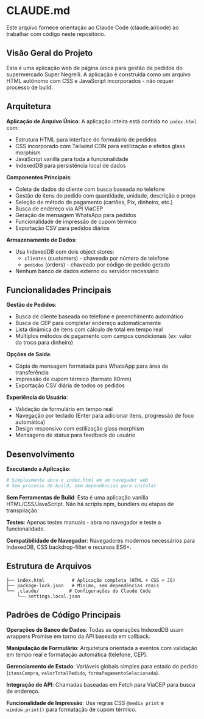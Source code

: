 # CLAUDE.md

Este arquivo fornece orientação ao Claude Code (claude.ai/code) ao trabalhar com código neste repositório.

## Visão Geral do Projeto

Esta é uma aplicação web de página única para gestão de pedidos do supermercado Super Negrelli. A aplicação é construída como um arquivo HTML autônomo com CSS e JavaScript incorporados - não requer processo de build.

## Arquitetura

**Aplicação de Arquivo Único**: A aplicação inteira está contida no `index.html` com:
- Estrutura HTML para interface do formulário de pedidos
- CSS incorporado com Tailwind CDN para estilização e efeitos glass morphism
- JavaScript vanilla para toda a funcionalidade
- IndexedDB para persistência local de dados

**Componentes Principais**:
- Coleta de dados do cliente com busca baseada no telefone
- Gestão de itens do pedido com quantidade, unidade, descrição e preço
- Seleção de método de pagamento (cartões, Pix, dinheiro, etc.)
- Busca de endereço via API ViaCEP
- Geração de mensagem WhatsApp para pedidos
- Funcionalidade de impressão de cupom térmico
- Exportação CSV para pedidos diários

**Armazenamento de Dados**:
- Usa IndexedDB com dois object stores:
  - `clientes` (customers) - chaveado por número de telefone
  - `pedidos` (orders) - chaveado por código de pedido gerado
- Nenhum banco de dados externo ou servidor necessário

## Funcionalidades Principais

**Gestão de Pedidos**:
- Busca de cliente baseada no telefone e preenchimento automático
- Busca de CEP para completar endereço automaticamente
- Lista dinâmica de itens com cálculo de total em tempo real
- Múltiplos métodos de pagamento com campos condicionais (ex: valor do troco para dinheiro)

**Opções de Saída**:
- Cópia de mensagem formatada para WhatsApp para área de transferência
- Impressão de cupom térmico (formato 80mm)
- Exportação CSV diária de todos os pedidos

**Experiência do Usuário**:
- Validação de formulário em tempo real
- Navegação por teclado (Enter para adicionar itens, progressão de foco automática)
- Design responsivo com estilização glass morphism
- Mensagens de status para feedback do usuário

## Desenvolvimento

**Executando a Aplicação**:
```bash
# Simplesmente abra o index.html em um navegador web
# Sem processo de build, sem dependências para instalar
```

**Sem Ferramentas de Build**: Esta é uma aplicação vanilla HTML/CSS/JavaScript. Não há scripts npm, bundlers ou etapas de transpilação.

**Testes**: Apenas testes manuais - abra no navegador e teste a funcionalidade.

**Compatibilidade de Navegador**: Navegadores modernos necessários para IndexedDB, CSS backdrop-filter e recursos ES6+.

## Estrutura de Arquivos

```
├── index.html          # Aplicação completa (HTML + CSS + JS)
├── package-lock.json   # Mínimo, sem dependências reais
└── .claude/           # Configurações do Claude Code
    └── settings.local.json
```

## Padrões de Código Principais

**Operações de Banco de Dados**: Todas as operações IndexedDB usam wrappers Promise em torno da API baseada em callback.

**Manipulação de Formulário**: Arquitetura orientada a eventos com validação em tempo real e formatação automática (telefone, CEP).

**Gerenciamento de Estado**: Variáveis globais simples para estado do pedido (`itensCompra`, `valorTotalPedido`, `formaPagamentoSelecionada`).

**Integração de API**: Chamadas baseadas em Fetch para ViaCEP para busca de endereço.

**Funcionalidade de Impressão**: Usa regras CSS `@media print` e `window.print()` para formatação de cupom térmico.